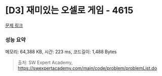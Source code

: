 # [D3] 재미있는 오셀로 게임 - 4615 

[문제 링크](https://swexpertacademy.com/main/code/problem/problemDetail.do?contestProbId=AWQmA4uK8ygDFAXj) 

### 성능 요약

메모리: 64,388 KB, 시간: 223 ms, 코드길이: 1,488 Bytes



> 출처: SW Expert Academy, https://swexpertacademy.com/main/code/problem/problemList.do